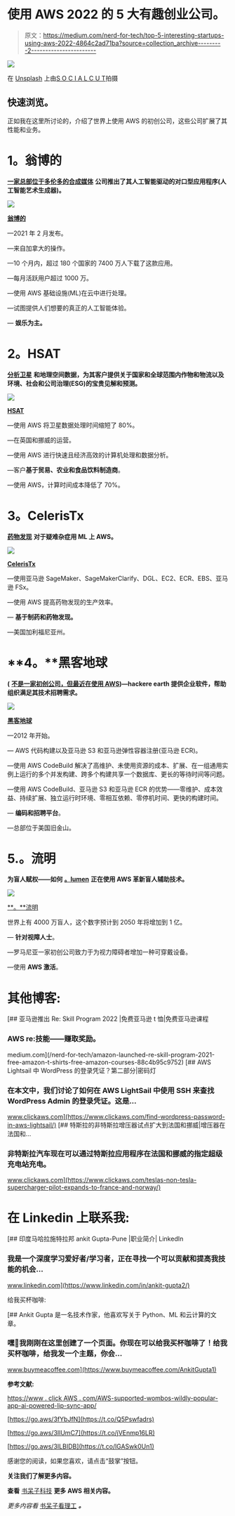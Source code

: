 # 使用 AWS 2022 的 5 大有趣创业公司。

> 原文：<https://medium.com/nerd-for-tech/top-5-interesting-startups-using-aws-2022-4864c2ad71ba?source=collection_archive---------2----------------------->

![](img/24ca0e819c593528db83089837f89437.png)

在 [Unsplash](https://unsplash.com?utm_source=medium&utm_medium=referral) 上由[S O C I A L C U T](https://unsplash.com/@socialcut?utm_source=medium&utm_medium=referral)拍摄

## 快速浏览。

正如我在这里所讨论的，介绍了世界上使用 AWS 的初创公司，这些公司扩展了其性能和业务。

# **1。翁博的**

[**一家总部位于多伦多的合成媒体**](https://www.clickaws.com/aws-supported-wombos-wildly-popular-app-ai-powered-lip-sync-app/) **公司推出了其人工智能驱动的对口型应用程序(人工智能艺术生成器)。**

![](img/f11518f3297596bdcf2d7c6f5c9ecd41.png)

[**翁博的**](https://www.clickaws.com/aws-supported-wombos-wildly-popular-app-ai-powered-lip-sync-app/)

—2021 年 2 月发布。

—来自加拿大的操作。

—10 个月内，超过 180 个国家的 7400 万人下载了这款应用。

—每月活跃用户超过 1000 万。

—使用 AWS 基础设施(ML)在云中进行处理。

—试图提供人们想要的真正的人工智能体验。

— **娱乐为主。**

# **2。HSAT**

[**分析卫星**](https://aws.amazon.com/solutions/case-studies/hsat/?sc_channel=sm&sc_campaign=SUM_ThoughtLeadership&sc_publisher=TWITTER&sc_country=Startups&sc_geo=GLOBAL&sc_outcome=awareness&trk=sum_thoughtleadership_casestudy_TWITTER) **和地理空间数据，为其客户提供关于国家和全球范围内作物和物流以及环境、社会和公司治理(ESG)的宝贵见解和预测。**

![](img/36ce4a815b53cbeea4d20102e0952797.png)

[**HSAT**](https://aws.amazon.com/solutions/case-studies/hsat/?sc_channel=sm&sc_campaign=SUM_ThoughtLeadership&sc_publisher=TWITTER&sc_country=Startups&sc_geo=GLOBAL&sc_outcome=awareness&trk=sum_thoughtleadership_casestudy_TWITTER)

—使用 AWS 将卫星数据处理时间缩短了 80%。

—在英国和挪威的运营。

—使用 AWS 进行快速且经济高效的计算机处理和数据分析。

—客户**基于贸易、农业和食品饮料制造商**。

—使用 AWS，计算时间成本降低了 70%。

# **3。CelerisTx**

[**药物发现**](https://aws.amazon.com/blogs/startups/celeristx-drug-discovery-for-incurable-diseases-with-ml-on-aws/?sc_channel=sm&sc_campaign=SUM_Blog&sc_publisher=TWITTER&sc_country=Startups&sc_geo=GLOBAL&sc_outcome=awareness&trk=sum_blog_TWITTER) **对于疑难杂症用 ML 上 AWS。**

![](img/ac013d4c53e5e13b16f27eca616e9b1d.png)

[**CelerisTx**](https://aws.amazon.com/blogs/startups/celeristx-drug-discovery-for-incurable-diseases-with-ml-on-aws/?sc_channel=sm&sc_campaign=SUM_Blog&sc_publisher=TWITTER&sc_country=Startups&sc_geo=GLOBAL&sc_outcome=awareness&trk=sum_blog_TWITTER)

—使用亚马逊 SageMaker、SageMakerClarify、DGL、EC2、ECR、EBS、亚马逊 FSx。

—使用 AWS 提高药物发现的生产效率。

— **基于制药和药物发现。**

—美国加利福尼亚州。

# **4。**黑客地球

**(** [**不是一家初创公司，但最近在使用 AWS**](https://aws.amazon.com/blogs/startups/hackerearth-scales-up-continuous-integration-for-future-needs-with-aws-codebuild-and-amazon-s3/?sc_channel=sm&sc_campaign=SUM_Blog&sc_publisher=TWITTER&sc_country=Startups&sc_geo=GLOBAL&sc_outcome=awareness&trk=sum_blog_TWITTER)**)—hackere earth 提供企业软件，帮助组织满足其技术招聘需求。**

![](img/26bd32bf940c5c9053cfc388ec351389.png)

[**黑客地球**](https://aws.amazon.com/blogs/startups/hackerearth-scales-up-continuous-integration-for-future-needs-with-aws-codebuild-and-amazon-s3/?sc_channel=sm&sc_campaign=SUM_Blog&sc_publisher=TWITTER&sc_country=Startups&sc_geo=GLOBAL&sc_outcome=awareness&trk=sum_blog_TWITTER)

—2012 年开始。

— AWS 代码构建以及亚马逊 S3 和亚马逊弹性容器注册(亚马逊 ECR)。

—使用 AWS CodeBuild 解决了高维护、未使用资源的成本、扩展、在一组通用实例上运行的多个并发构建、跨多个构建共享一个数据库、更长的等待时间等问题。

—使用 AWS CodeBuild、亚马逊 S3 和亚马逊 ECR 的优势——零维护、成本效益、持续扩展、独立运行时环境、零相互依赖、零停机时间、更快的构建时间。

— **编码和招聘平台**。

—总部位于美国旧金山。

# 5.。流明

**为盲人赋权——如何** [**。lumen**](https://aws.amazon.com/blogs/startups/empowering-the-blind-how-lumen-is-revolutionizing-blind-assistive-technologies-using-aws/?sc_channel=sm&sc_campaign=SUM_Blog&sc_publisher=TWITTER&sc_country=Startups&sc_geo=GLOBAL&sc_outcome=awareness&trk=sum_blog_TWITTER) **正在使用 AWS 革新盲人辅助技术。**

![](img/12a5ea778dbfaf0256725e77086aada2.png)

[**。**流明](https://aws.amazon.com/blogs/startups/empowering-the-blind-how-lumen-is-revolutionizing-blind-assistive-technologies-using-aws/?sc_channel=sm&sc_campaign=SUM_Blog&sc_publisher=TWITTER&sc_country=Startups&sc_geo=GLOBAL&sc_outcome=awareness&trk=sum_blog_TWITTER)

世界上有 4000 万盲人，这个数字预计到 2050 年将增加到 1 亿。

— **针对视障人士**。

—罗马尼亚一家初创公司致力于为视力障碍者增加一种可穿戴设备。

—使用 **AWS 激活**。

# 其他博客:

[](/nerd-for-tech/amazon-launched-re-skill-program-2021-free-amazon-t-shirts-free-amazon-courses-88c4b95c9752) [## 亚马逊推出 Re: Skill Program 2022 |免费亚马逊 t 恤|免费亚马逊课程

### AWS re:技能——赚取奖励。

medium.com](/nerd-for-tech/amazon-launched-re-skill-program-2021-free-amazon-t-shirts-free-amazon-courses-88c4b95c9752) [](https://www.clickaws.com/find-wordpress-password-in-aws-lightsail/) [## AWS Lightsail 中 WordPress 的登录凭证？第二部分|密码灯

### 在本文中，我们讨论了如何在 AWS LightSail 中使用 SSH 来查找 WordPress Admin 的登录凭证。这是…

www.clickaws.com](https://www.clickaws.com/find-wordpress-password-in-aws-lightsail/) [](https://www.clickaws.com/teslas-non-tesla-supercharger-pilot-expands-to-france-and-norway/) [## 特斯拉的非特斯拉增压器试点扩大到法国和挪威|增压器在法国和…

### 非特斯拉汽车现在可以通过特斯拉应用程序在法国和挪威的指定超级充电站充电。

www.clickaws.com](https://www.clickaws.com/teslas-non-tesla-supercharger-pilot-expands-to-france-and-norway/) 

# 在 Linkedin 上联系我:

[](https://www.linkedin.com/in/ankit-gupta2/) [## 印度马哈拉施特拉邦 ankit Gupta-Pune |职业简介| LinkedIn

### 我是一个深度学习爱好者/学习者，正在寻找一个可以贡献和提高我技能的机会…

www.linkedin.com](https://www.linkedin.com/in/ankit-gupta2/) 

给我买杯咖啡:

[](https://www.buymeacoffee.com/AnkitGupta1) [## Ankit Gupta 是一名技术作家，他喜欢写关于 Python、ML 和云计算的文章。

### 嘿👋我刚刚在这里创建了一个页面。你现在可以给我买杯咖啡了！给我买杯咖啡，给我发一个主题，你会…

www.buymeacoffee.com](https://www.buymeacoffee.com/AnkitGupta1) 

**参考文献:**

[https://www . click AWS . com/AWS-supported-wombos-wildly-popular-app-ai-powered-lip-sync-app/](https://www.clickaws.com/aws-supported-wombos-wildly-popular-app-ai-powered-lip-sync-app/)

[https://go.aws/3fYbJfN](https://t.co/Q5Pswfadrs)

[https://go.aws/3IlUmC7](https://t.co/jVEnmp16LR)

[https://go.aws/3ILBIDB](https://t.co/lGASwk0Un1)

感谢您的阅读，如果您喜欢，请点击“鼓掌”按钮。

**关注我们了解更多内容。**

**查看** [书呆子科技](https://medium.com/nerd-for-tech) **更多 AWS 相关内容。**

*更多内容看* [书呆子看理工](https://medium.com/nerd-for-tech) ***。***